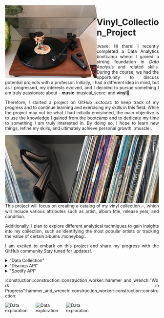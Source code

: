 <img align="left" width="300" src="https://github.com/VannaLZ/Vinyl_Collection_Project/blob/main/Pictures/Freddy_Vinyl.png" />

# Vinyl_Collection_Project 

<p align="justify">
:wave: Hi there! I recently completed a Data Analytics bootcamp where I gained a strong foundation in <i>Data Analysis</i> and related skills. During the course, we had the opportunity to discuss potential projects with a professor. Initially, I had a different idea in mind, but as I progressed, my interests evolved, and I decided to pursue something I am truly passionate about - <b>music</b> :musical_score: and <b>vinyl</b>🎵.
</p>


<p align='justify'>
Therefore, I started a project on GitHub :octocat: to keep track of my progress and to continue learning and exercising my skills in this field. While the project may not be what I had initially envisioned, the main objective is to use the knowledge I gained from the bootcamp and to dedicate my time to something I am truly interested in. By doing so, I hope to learn new things, refine my skills, and ultimately achieve personal growth. :muscle:.
</p>
<img align="right" width="560" src="https://github.com/VannaLZ/Vinyl_Collection_Project/blob/main/Pictures/Vinyl_Collection.png" />

<p align='justify'>
This project will focus on creating a catalog of my vinyl collection 🎶, which will include various attributes such as artist, album title, release year, and condition. 
</p>
<p align='justify'>
Additionally, I plan to explore different analytical techniques to gain insights into my collection, such as identifying the most popular artists or tracking the value of certain albums :moneybag:.
</p>
<p align='justify'>
I am excited to embark on this project and share my progress with the GitHub community.Stay tuned for updates!.
</p>

<details>
<summary>"Data Collection" </summary>
<ol>
  <li>Create lists in <i><a href="https://open.spotify.com/">Spotify</a></i> with all the albums in the collection.
    <ul>
      <li>Use these lists to collect information about tracks such as title, album, time, etc.</li>
    </ul>
  </li>
  <li>Create a list in <i><a href="https://www.discogs.com/">Discogs</a></i> to store information on the vinyl collection.
    <ul>
      <li>Include information on the vinyl's genre, style, recorded studio, recorded year, and more. It can be done directly from the webpage </li>
      <li>The <i><a href="https://www.discogs.com/">Discogs</a></i> gave the opportunity to create <i>ad hoc</i> columns with info that can be downloaded in a CSS format.</li>
    </ul>
  </li>
</ol>
</details>

<details>
<summary>"Discogs API" </summary>
<ol>
  <li>Install Python by downloading and running the installer from the official Python website: <i><a href=https://www.python.org/downloads/">Python</a></i>.</li>
  <li>Install the required libraries by running the following commands in your terminal or command prompt:</li>
  <pre><code>pip install requests
pip install python-dotenv</code></pre>
  <li>Import the necessary modules at the beginning of your Python script using the following code:</li>
  <pre><code>import os</code>
import requests</code></li>
import json</code></li>
from dotenv import load_dotenv</code></pre></li>
  <li>Store your Discogs API credentials in a .env file in the same directory as your Python script. The .env file should contain the following information:</li>
  <pre><code>username=&lt;Discogs_Username&gt;
api_token=&lt;Discogs_Api_Token&gt;</code></pre></li>
  <li>Refer to the Discogs Developer Documentation for information on how to use the Discogs API: <i><a href=https://www.discogs.com/developers/#page:home>Web API Documentation Discogs</a></i>.</li>
</ol>
</details>    
    
<details>
<summary>"Spotify API" </summary>
<ol>
  <li>Install Python by downloading and running the installer from the official Python website: <i><a href=https://www.python.org/downloads/">Python</a></i>.</li>
  <li>Install the required libraries by running the following commands in your terminal or command prompt:</li>
  <pre><code>pip install pandas
pip install spotipy
pip install python-dotenv</code></pre>
  <li>Import the necessary modules at the beginning of your Python script using the following code:</li>
  <pre><code>import sys</code>
import pandas as pd</code></li>
import spotipy</code></li>
from spotipy.oauth2 import SpotifyClientCredentials</code></li>
import os</code></li>
from dotenv import load_dotenv</code></pre></li>
  <li>Store your Spotify API credentials in a .env file in the same directory as your Python script. The .env file should contain the following information:</li>
  <pre><code>client_id=&lt;your_client_id&gt;
client_secret=&lt;your_client_secret&gt;</code></pre></li>
  <li>Refer to the Spotify Developer Documentation for information on how to use the Spotify API: <i><a href=https://developer.spotify.com/documentation/web-api>Web API Documentation Spotify</a></i>.</li>
</ol>
</details>    
    
<p align='justify'>
:construction::construction::construction_worker::hammer_and_wrench:"Work in Progress":hammer_and_wrench::construction_worker::construction::construction:
</p>  
    
<p>
    <img align="left" width="100" src="https://media.giphy.com/media/SkWgtdk744JGXwKrhV/giphy.gif" alt="Data exploration">
    <img align="left" width="100" src="https://media.giphy.com/media/SkWgtdk744JGXwKrhV/giphy.gif" alt="Data exploration">
    <img align="left" width="100" src="https://media.giphy.com/media/SkWgtdk744JGXwKrhV/giphy.gif" alt="Data exploration">
</p>

    

